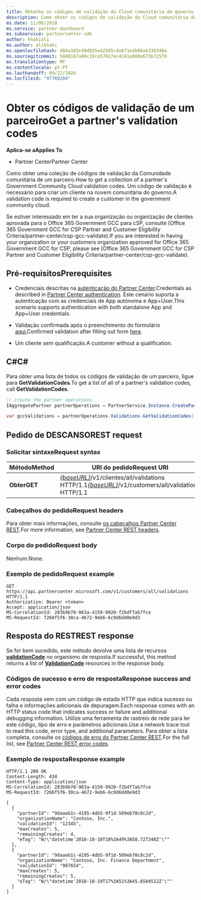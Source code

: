 ```yaml
---
title: Obtenha os códigos de validação da Cloud comunitária do governo de um parceiro
description: Como obter os códigos de validação da Cloud comunitária do governo de um parceiro.
ms.date: 11/08/2018
ms.service: partner-dashboard
ms.subservice: partnercenter-sdk
author: khakiali
ms.author: alikhaki
ms.openlocfilehash: d84a3d3c69d835e42565c4e6f1edb06ab338340a
ms.sourcegitcommit: 58801b7a09c19ce57617ec4181a008a673b725f0
ms.translationtype: MT
ms.contentlocale: pt-PT
ms.lasthandoff: 09/22/2020
ms.locfileid: "97769284"
---
```

# <a name="get-a-partners-validation-codes"></a><span data-ttu-id="b4f18-103">Obter os códigos de validação de um parceiro</span><span class="sxs-lookup"><span data-stu-id="b4f18-103">Get a partner's validation codes</span></span>

<span data-ttu-id="b4f18-104">**Aplica-se a**</span><span class="sxs-lookup"><span data-stu-id="b4f18-104">**Applies To**</span></span>

- <span data-ttu-id="b4f18-105">Partner Center</span><span class="sxs-lookup"><span data-stu-id="b4f18-105">Partner Center</span></span>

<span data-ttu-id="b4f18-106">Como obter uma coleção de códigos de validação da Comunidade comunitária de um parceiro.</span><span class="sxs-lookup"><span data-stu-id="b4f18-106">How to get a collection of a partner's Government Community Cloud validation codes.</span></span> <span data-ttu-id="b4f18-107">Um código de validação é necessário para criar um cliente na nuvem comunitária do governo.</span><span class="sxs-lookup"><span data-stu-id="b4f18-107">A validation code is required to create a customer in the government community cloud.</span></span>

<span data-ttu-id="b4f18-108">Se estiver interessado em ter a sua organização ou organização de clientes aprovada para o Office 365 Government GCC para cSP, consulte [Office 365 Government GCC for CSP Partner and Customer Eligibility Criteria/partner-center/csp-gcc-validate).</span><span class="sxs-lookup"><span data-stu-id="b4f18-108">If you are interested in having your organization or your customers organization approved for Office 365 Government GCC for CSP, please see [Office 365 Government GCC for CSP Partner and Customer Eligibility Criteria/partner-center/csp-gcc-validate).</span></span>

## <a name="prerequisites"></a><span data-ttu-id="b4f18-109">Pré-requisitos</span><span class="sxs-lookup"><span data-stu-id="b4f18-109">Prerequisites</span></span>

- <span data-ttu-id="b4f18-110">Credenciais descritas na [autenticação do Partner Center](partner-center-authentication.md).</span><span class="sxs-lookup"><span data-stu-id="b4f18-110">Credentials as described in [Partner Center authentication](partner-center-authentication.md).</span></span> <span data-ttu-id="b4f18-111">Este cenário suporta a autenticação com as credenciais de App autónoma e App+User.</span><span class="sxs-lookup"><span data-stu-id="b4f18-111">This scenario supports authentication with both standalone App and App+User credentials.</span></span>

- <span data-ttu-id="b4f18-112">Validação confirmada após o preenchimento do formulário [aqui.](https://products.office.com/government/eligibility-validation?ReqType=CSPPartner)</span><span class="sxs-lookup"><span data-stu-id="b4f18-112">Confirmed validation after filling out form [here](https://products.office.com/government/eligibility-validation?ReqType=CSPPartner).</span></span>

- <span data-ttu-id="b4f18-113">Um cliente sem qualificação.</span><span class="sxs-lookup"><span data-stu-id="b4f18-113">A customer without a qualification.</span></span>

## <a name="c"></a><span data-ttu-id="b4f18-114">C\#</span><span class="sxs-lookup"><span data-stu-id="b4f18-114">C\#</span></span>

<span data-ttu-id="b4f18-115">Para obter uma lista de todos os códigos de validação de um parceiro, ligue para **GetValidationCodes**.</span><span class="sxs-lookup"><span data-stu-id="b4f18-115">To get a list of all of a partner's validation codes, call **GetValidationCodes**.</span></span>

``` csharp
// create the partner operations
IAggregatePartner partnerOperations = PartnerService.Instance.CreatePartnerOperations(credentials);

var gccValidations = partnerOperations.Validations.GetValidationCodes();
```

## <a name="rest-request"></a><span data-ttu-id="b4f18-116">Pedido de DESCANSO</span><span class="sxs-lookup"><span data-stu-id="b4f18-116">REST request</span></span>

### <a name="request-syntax"></a><span data-ttu-id="b4f18-117">Solicitar sintaxe</span><span class="sxs-lookup"><span data-stu-id="b4f18-117">Request syntax</span></span>

| <span data-ttu-id="b4f18-118">Método</span><span class="sxs-lookup"><span data-stu-id="b4f18-118">Method</span></span>  | <span data-ttu-id="b4f18-119">URI do pedido</span><span class="sxs-lookup"><span data-stu-id="b4f18-119">Request URI</span></span>                                                                                          |
|---------|------------------------------------------------------------------------------------------------------|
| <span data-ttu-id="b4f18-120">**Obter**</span><span class="sxs-lookup"><span data-stu-id="b4f18-120">**GET**</span></span> | <span data-ttu-id="b4f18-121">[*{baseURL}*](partner-center-rest-urls.md)/v1/clientes/all/validations HTTP/1.1</span><span class="sxs-lookup"><span data-stu-id="b4f18-121">[*{baseURL}*](partner-center-rest-urls.md)/v1/customers/all/validations HTTP/1.1</span></span> |

### <a name="request-headers"></a><span data-ttu-id="b4f18-122">Cabeçalhos do pedido</span><span class="sxs-lookup"><span data-stu-id="b4f18-122">Request headers</span></span>

<span data-ttu-id="b4f18-123">Para obter mais informações, consulte [os cabeçalhos Partner Center REST](headers.md).</span><span class="sxs-lookup"><span data-stu-id="b4f18-123">For more information, see [Partner Center REST headers](headers.md).</span></span>

### <a name="request-body"></a><span data-ttu-id="b4f18-124">Corpo do pedido</span><span class="sxs-lookup"><span data-stu-id="b4f18-124">Request body</span></span>

<span data-ttu-id="b4f18-125">Nenhum.</span><span class="sxs-lookup"><span data-stu-id="b4f18-125">None.</span></span>

### <a name="request-example"></a><span data-ttu-id="b4f18-126">Exemplo de pedido</span><span class="sxs-lookup"><span data-stu-id="b4f18-126">Request example</span></span>

```http
GET https://api.partnercenter.microsoft.com/v1/customers/all/validations HTTP/1.1
Authorization: Bearer <token>
Accept: application/json
MS-CorrelationId: 283b9b70-963a-4159-9920-f2bdf7ab7fce
MS-RequestId: 7266f5f6-30ca-4672-9eb6-6c9d6dd0e9d3
```

## <a name="rest-response"></a><span data-ttu-id="b4f18-127">Resposta do REST</span><span class="sxs-lookup"><span data-stu-id="b4f18-127">REST response</span></span>

<span data-ttu-id="b4f18-128">Se for bem sucedido, este método devolve uma lista de recursos [**validationCode**](utility-resources.md#validationcode) no organismo de resposta.</span><span class="sxs-lookup"><span data-stu-id="b4f18-128">If successful, this method returns a list of [**ValidationCode**](utility-resources.md#validationcode) resources in the response body.</span></span>

### <a name="response-success-and-error-codes"></a><span data-ttu-id="b4f18-129">Códigos de sucesso e erro de resposta</span><span class="sxs-lookup"><span data-stu-id="b4f18-129">Response success and error codes</span></span>

<span data-ttu-id="b4f18-130">Cada resposta vem com um código de estado HTTP que indica sucesso ou falha e informações adicionais de depuragem.</span><span class="sxs-lookup"><span data-stu-id="b4f18-130">Each response comes with an HTTP status code that indicates success or failure and additional debugging information.</span></span> <span data-ttu-id="b4f18-131">Utilize uma ferramenta de rastreio de rede para ler este código, tipo de erro e parâmetros adicionais.</span><span class="sxs-lookup"><span data-stu-id="b4f18-131">Use a network trace tool to read this code, error type, and additional parameters.</span></span> <span data-ttu-id="b4f18-132">Para obter a lista completa, consulte os [códigos de erro do Partner Center REST](error-codes.md).</span><span class="sxs-lookup"><span data-stu-id="b4f18-132">For the full list, see [Partner Center REST error codes](error-codes.md).</span></span>

### <a name="response-example"></a><span data-ttu-id="b4f18-133">Exemplo de resposta</span><span class="sxs-lookup"><span data-stu-id="b4f18-133">Response example</span></span>

```http
HTTP/1.1 200 OK
Content-Length: 434
Content-Type: application/json
MS-CorrelationId: 283b9b70-963a-4159-9920-f2bdf7ab7fce
MS-RequestId: 7266f5f6-30ca-4672-9eb6-6c9d6dd0e9d3

[
  {
    "partnerId": "9daaeb1c-4195-4db5-9f1d-509eb70c8c2d",
    "organizationName": "Contoso, Inc.",
    "validationId": "12345",
    "maxCreates": 5,
    "remainingCreates": 4,
    "eTag": "W/\"datetime'2018-10-10T18%3A49%3A58.727348Z'\""
  },
  {
    "partnerId": "9daaeb1c-4195-4db5-9f1d-509eb70c8c2d",
    "organizationName": "Contoso, Inc. Finance Department",
    "validationId": "987654",
    "maxCreates": 5,
    "remainingCreates": 5,
    "eTag": "W/\"datetime'2018-10-19T17%3A51%3A45.6584512Z'\""
  }
]
```
